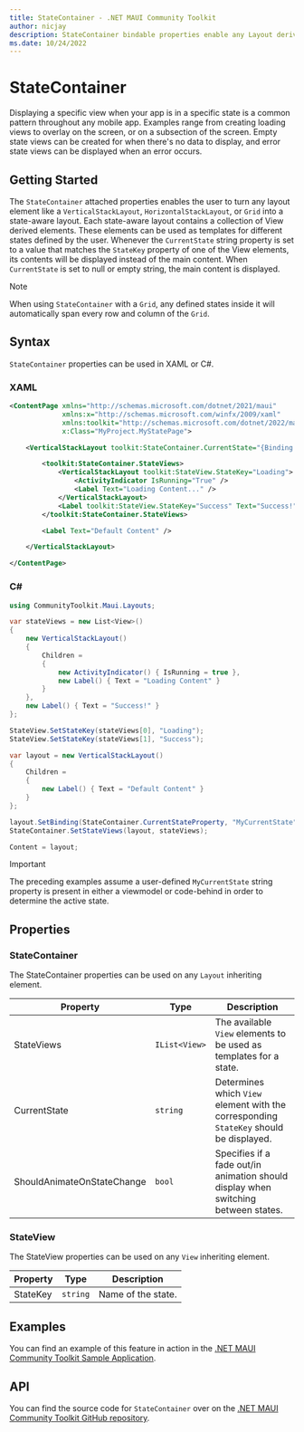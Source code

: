```yaml
---
title: StateContainer - .NET MAUI Community Toolkit
author: nicjay
description: StateContainer bindable properties enable any Layout derived element to become state-aware
ms.date: 10/24/2022
---
```


# StateContainer

Displaying a specific view when your app is in a specific state is a common pattern throughout any mobile app. Examples range from creating loading views to overlay on the screen, or on a subsection of the screen. Empty state views can be created for when there's no data to display, and error state views can be displayed when an error occurs.

## Getting Started

The `StateContainer` attached properties enables the user to turn any layout element like a `VerticalStackLayout`, `HorizontalStackLayout`, or `Grid` into a state-aware layout. Each state-aware layout contains a collection of View derived elements. These elements can be used as templates for different states defined by the user. Whenever the `CurrentState` string property is set to a value that matches the `StateKey` property of one of the View elements, its contents will be displayed instead of the main content. When `CurrentState` is set to null or empty string, the main content is displayed.

> [!NOTE]
> When using `StateContainer` with a `Grid`, any defined states inside it will automatically span every row and column of the `Grid`.

## Syntax

`StateContainer` properties can be used in XAML or C#.

### XAML

```xml
<ContentPage xmlns="http://schemas.microsoft.com/dotnet/2021/maui"
             xmlns:x="http://schemas.microsoft.com/winfx/2009/xaml"
             xmlns:toolkit="http://schemas.microsoft.com/dotnet/2022/maui/toolkit"
             x:Class="MyProject.MyStatePage">

    <VerticalStackLayout toolkit:StateContainer.CurrentState="{Binding MyCurrentState}">

        <toolkit:StateContainer.StateViews>
            <VerticalStackLayout toolkit:StateView.StateKey="Loading">
                <ActivityIndicator IsRunning="True" />
                <Label Text="Loading Content..." />
            </VerticalStackLayout>
            <Label toolkit:StateView.StateKey="Success" Text="Success!" />
        </toolkit:StateContainer.StateViews>

        <Label Text="Default Content" />

    </VerticalStackLayout>

</ContentPage>
```

### C#

```csharp
using CommunityToolkit.Maui.Layouts;

var stateViews = new List<View>()
{
    new VerticalStackLayout()
    {
        Children =
        {
            new ActivityIndicator() { IsRunning = true },
            new Label() { Text = "Loading Content" }
        }
    },
    new Label() { Text = "Success!" }
};

StateView.SetStateKey(stateViews[0], "Loading");
StateView.SetStateKey(stateViews[1], "Success");

var layout = new VerticalStackLayout()
{
    Children =
    {
        new Label() { Text = "Default Content" }
    }
};

layout.SetBinding(StateContainer.CurrentStateProperty, "MyCurrentState");
StateContainer.SetStateViews(layout, stateViews);

Content = layout;
```

> [!IMPORTANT]
> The preceding examples assume a user-defined `MyCurrentState` string property is present in either a viewmodel or code-behind in order to determine the active state.

## Properties

### StateContainer

The StateContainer properties can be used on any `Layout` inheriting element.

| Property | Type | Description |
|--------------------------|-------------|--------------------------------------------------------------------------------------|
| StateViews | `IList<View>` | The available `View` elements to be used as templates for a state. |
| CurrentState | `string` | Determines which `View` element with the corresponding `StateKey` should be displayed. |
| ShouldAnimateOnStateChange | `bool` | Specifies if a fade out/in animation should display when switching between states. |

### StateView

The StateView properties can be used on any `View` inheriting element.

| Property | Type | Description |
|--------|--------|------------------|
| StateKey | `string` | Name of the state. |

## Examples

You can find an example of this feature in action in the [.NET MAUI Community Toolkit Sample Application](https://github.com/CommunityToolkit/Maui/blob/main/samples/CommunityToolkit.Maui.Sample/Pages/Layouts/).

## API

You can find the source code for `StateContainer` over on the [.NET MAUI Community Toolkit GitHub repository](https://github.com/CommunityToolkit/Maui/tree/main/src/CommunityToolkit.Maui/Layouts/StateContainer).
